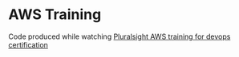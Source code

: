 # AWS Training

Code produced while watching [Pluralsight AWS training for devops certification](https://app.pluralsight.com/paths/certificate/aws-certified-devops-engineer)
